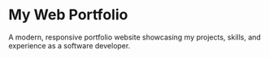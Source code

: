 # My Web Portfolio

A modern, responsive portfolio website showcasing my projects, skills, and experience as a software developer.